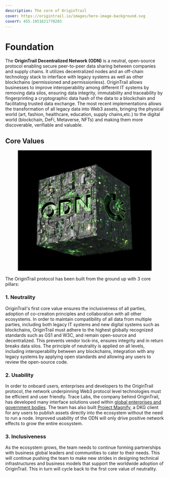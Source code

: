 ```yaml
---
description: The core of OriginTrail
cover: https://origintrail.io/images/hero-image-background.svg
coverY: 455.1951621770203
---
```


# Foundation

The **OriginTrail Decentralized Network (ODN)** is a neutral, open-source protocol enabling secure  peer-to-peer data sharing between companies and supply chains. It utilizes decentralized nodes and an off-chain technology stack to interface with legacy systems as well as other blockchains (permissioned and permissionless). OriginTrail allows businesses to improve interoperability among different IT systems by removing data silos, ensuring data integrity, immutability and traceability by fingerprinting a cryptographic data hash of the data to a blockchain and facilitating trusted data exchange. The most recent implementations allows the transformation of all legacy data into Web3 assets, bringing the physical world (art, fashion, healthcare, education, supply chains,etc.) to the digital world (blockchain, DeFi, Metaverse, NFTs) and making them more discoverable, verifiable and valuable.

## **Core Values**

<figure><img src="../.gitbook/assets/msg-1470710976-393.jpg" alt=""><figcaption></figcaption></figure>

The OriginTrail protocol has been built from the ground up with 3 core pillars:&#x20;

### **1. Neutrality**

OriginTrail's first core value ensures the inclusiveness of all parties, adoption of co-creation principles and collaboration with all other ecosystems. In order to maintain compatibility of all data from multiple parties, including both legacy IT systems and new digital systems such as blockchains, OriginTrail must adhere to the highest globally recognized standards such as GS1 and W3C, and remain open-source and decentralized. This prevents vendor lock-ins, ensures integrity and in return breaks data silos. The principle of neutrality is applied on all levels, including interoperability between any blockchains, integration with any legacy systems by applying open standards and allowing any users to review the open-source code.&#x20;

### **2. Usability**

In order to onboard users, enterprises and developers to the OriginTrail protocol, the network underpinning Web3 protocol level technologies must be efficient and user friendly. Trace Labs, the company behind OriginTrail, has developed many interface solutions used within [global enterprises and government bodies](https://origintrail.io/case-studies). The team has also built [Project Magnify](https://projectmagnify.io/), a DKG client for any users to publish assets directly into the ecosystem without the need to run a node. Improved usability of the ODN will only drive positive network effects to grow the entire ecosystem.&#x20;

### **3. Inclusiveness**

As the ecosystem grows, the team needs to continue forming partnerships with business global leaders and communities to cater to their needs. This will continue pushing the team to make new strides in designing technical infrastructures and business models that support the worldwide adoption of OriginTrail. This in turn will cycle back to the first core value of neutrality.
